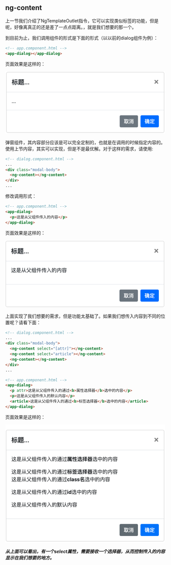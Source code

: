 ## ng-content

上一节我们介绍了NgTemplateOutlet指令，它可以实现类似<slot>标签的功能，但是呢，好像离真正的<slot>还是差了一点点距离。<ng-content>，就是我们想要的那一个。

到目前为止，我们调用组件的形式是下面的形式（以以前的dialog组件为例）：

```html
<!-- app.component.html -->
<app-dialog></app-dialog>
```

页面效果是这样的：

![ViewChild1](./images/ViewChild1.png)

弹窗组件，其内容部分应该是可以完全定制的，也就是在调用的时候指定内容的。使用上节内容，其实可以实现，但是不是最优解。对于这样的需求，请使用<ng-content>:

```html
<!-- dialog.component.html -->
...
<div class="modal-body">
  <ng-content></ng-content>
</div>
...
```

修改调用形式：

```html
<!-- app.component.html -->
<app-dialog>
  <p>这是从父组件传入的内容</p>
</app-dialog>
```

页面效果是这样的：

![ViewChild2](./images/ViewChild2.png)

上面实现了我们想要的需求，但是功能太基础了。如果我们想传入内容到不同的位置呢？请看下面：

```html
<!-- dialog.component.html -->
...
<div class="modal-body">
  <ng-content select="[attr]"></ng-content>
  <ng-content select="article"></ng-content>
  <ng-content></ng-content>
</div>
...
```

```html
<!-- app.component.html -->
<app-dialog>
  <p attr>这是从父组件传入的通过<b>属性选择器</b>选中的内容</p>
  <p>这是从父组件传入的默认内容</p>
  <article>这是从父组件传入的通过<b>标签选择器</b>选中的内容</article>
</app-dialog>
```

页面效果是这样的：

![ViewChild3](./images/ViewChild3.png)

***从上面可以看出，<ng-content>有一个select属性，需要接收一个选择器，从而控制传入的内容显示在我们想要的地方。***

